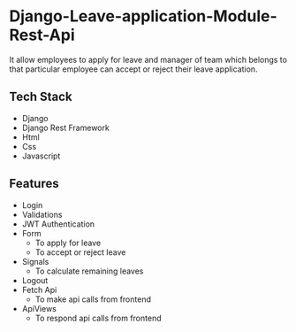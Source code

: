 # Django-Leave-application-Module-Rest-Api
It allow employees to apply for leave and manager of team which belongs to that particular employee can accept or reject their leave application.

## Tech Stack 
* Django
* Django Rest Framework
* Html
* Css
* Javascript

## Features
* Login
* Validations
* JWT Authentication
* Form 
  - To apply for leave 
  - To accept or reject leave
* Signals
  - To calculate remaining leaves
* Logout
* Fetch Api
  - To make api calls from frontend
* ApiViews
  - To respond api calls from frontend
